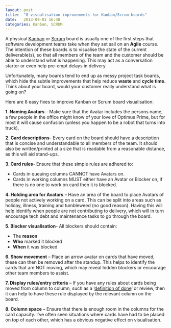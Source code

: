 ```yaml
---
layout: post
title:  "8 visualisation improvements for Kanban/Scrum boards"
date:   2013-09-01 16:48
categories: Kanban, SCRUM
---
```


A physical [Kanban](http://en.wikipedia.org/wiki/Kanban_(development)) or [Scrum](http://en.wikipedia.org/wiki/Scrum_(software_development)) board is usually one of the first steps that software development teams take when they set sail on an **Agile** course. The intention of these boards is to visualise the state of the current deliverable(s), so that all members of the team and the customer should be able to understand what is happening. This may act as a conversation starter or even help pre-empt delays in delivery.

Unfortunately, many boards tend to end up as messy project task boards, which hide the subtle improvements that help reduce **waste** and **cycle time**. Think about your board, would your customer really understand what is going on?

Here are 8 easy fixes to improve Kanban or Scrum board visualisation:

**1. Naming Avatars** – Make sure that the Avatar includes the persons name, a few people in the office might know of your love of Optimus Prime, but for most it will cause confusion (unless you happen to be a robot that turns into truck).

**2. Card descriptions**- Every card on the board should have a description that is concise and understandable to all members of the team. It should also be written/printed at a size that is readable from a reasonable distance, as this will aid stand-ups.

**3. Card rules**- Ensure that these simple rules are adhered to:

* Cards in queuing columns CANNOT have Avatars on.
* Cards in working columns MUST either have an Avatar or Blocker on, if there is no one to work on card then it is blocked.

**4. Holding area for Avatars** – Have an area of the board to place Avatars of people not actively working on a card. This can be split into areas such as holiday, illness, training and tumbleweed (no good reason). Having this will help identify when people are not contributing to delivery, which will in turn encourage tech debt and maintenance tasks to go through the board.

**5. Blocker visualisation**- All blockers should contain:

* The **reason**
* **Who** marked it blocked
* **When** it was blocked

**6. Show movement** – Place an arrow avatar on cards that have moved, these can then be removed after the standup. This helps to identify the cards that are NOT moving, which may reveal hidden blockers or encourage other team members to assist.

**7. Display rules/entry criteria** – If you have any rules about cards being moved from column to column, such as a ‘[definition of done](http://www.scrumalliance.org/community/articles/2008/september/what-is-definition-of-done-(dod))‘ or review, then it can help to have these rule displayed by the relevant column on the board.

**8. Column space** – Ensure that there is enough room in the columns for the card capacity. I’ve often seen situations where cards have had to be placed on top of each other, which has a obvious negative effect on visualisation.